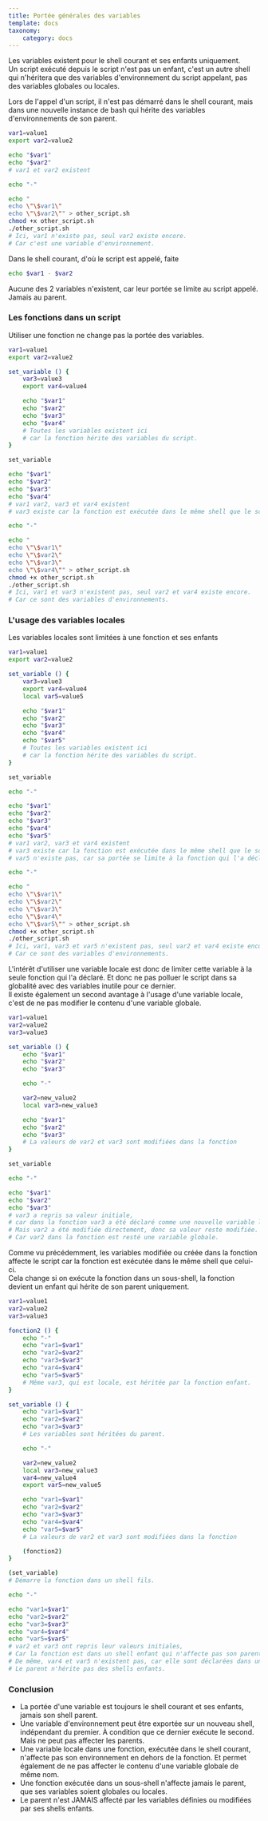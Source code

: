 ```yaml
---
title: Portée générales des variables
template: docs
taxonomy:
    category: docs
---
```


Les variables existent pour le shell courant et ses enfants uniquement.  
Un script exécuté depuis le script n'est pas un enfant, c'est un autre shell qui n'héritera que des variables d'environnement du script appelant, pas des variables globales ou locales.

Lors de l'appel d'un script, il n'est pas démarré dans le shell courant, mais dans une nouvelle instance de bash qui hérite des variables d'environnements de son parent.
```bash
var1=value1
export var2=value2

echo "$var1"
echo "$var2"
# var1 et var2 existent

echo "-"

echo "
echo \"\$var1\"
echo \"\$var2\"" > other_script.sh
chmod +x other_script.sh
./other_script.sh
# Ici, var1 n'existe pas, seul var2 existe encore.
# Car c'est une variable d'environnement.
```
Dans le shell courant, d'où le script est appelé, faite
```bash
echo $var1 - $var2
```
Aucune des 2 variables n'existent, car leur portée se limite au script appelé. Jamais au parent.


### Les fonctions dans un script

Utiliser une fonction ne change pas la portée des variables.
```bash
var1=value1
export var2=value2

set_variable () {
	var3=value3
	export var4=value4

	echo "$var1"
	echo "$var2"
	echo "$var3"
	echo "$var4"
	# Toutes les variables existent ici
	# car la fonction hérite des variables du script.
}

set_variable

echo "$var1"
echo "$var2"
echo "$var3"
echo "$var4"
# var1 var2, var3 et var4 existent
# var3 existe car la fonction est exécutée dans le même shell que le script lui-même.

echo "-"

echo "
echo \"\$var1\"
echo \"\$var2\"
echo \"\$var3\"
echo \"\$var4\"" > other_script.sh
chmod +x other_script.sh
./other_script.sh
# Ici, var1 et var3 n'existent pas, seul var2 et var4 existe encore.
# Car ce sont des variables d'environnements.
```

### L'usage des variables locales

Les variables locales sont limitées à une fonction et ses enfants
```bash
var1=value1
export var2=value2

set_variable () {
	var3=value3
	export var4=value4
	local var5=value5

	echo "$var1"
	echo "$var2"
	echo "$var3"
	echo "$var4"
	echo "$var5"
	# Toutes les variables existent ici
	# car la fonction hérite des variables du script.
}

set_variable

echo "-"

echo "$var1"
echo "$var2"
echo "$var3"
echo "$var4"
echo "$var5"
# var1 var2, var3 et var4 existent
# var3 existe car la fonction est exécutée dans le même shell que le script lui-même.
# var5 n'existe pas, car sa portée se limite à la fonction qui l'a déclaré

echo "-"

echo "
echo \"\$var1\"
echo \"\$var2\"
echo \"\$var3\"
echo \"\$var4\"
echo \"\$var5\"" > other_script.sh
chmod +x other_script.sh
./other_script.sh
# Ici, var1, var3 et var5 n'existent pas, seul var2 et var4 existe encore.
# Car ce sont des variables d'environnements.
```

L'intérêt d'utiliser une variable locale est donc de limiter cette variable à la seule fonction qui l'a déclaré. Et donc ne pas polluer le script dans sa globalité avec des variables inutile pour ce dernier.  
Il existe également un second avantage à l'usage d'une variable locale, c'est de ne pas modifier le contenu d'une variable globale.
```bash
var1=value1
var2=value2
var3=value3

set_variable () {
	echo "$var1"
	echo "$var2"
	echo "$var3"

	echo "-"

	var2=new_value2
	local var3=new_value3

	echo "$var1"
	echo "$var2"
	echo "$var3"
	# La valeurs de var2 et var3 sont modifiées dans la fonction
}

set_variable

echo "-"

echo "$var1"
echo "$var2"
echo "$var3"
# var3 a repris sa valeur initiale,
# car dans la fonction var3 a été déclaré comme une nouvelle variable locale.
# Mais var2 a été modifiée directement, donc sa valeur reste modifiée.
# Car var2 dans la fonction est resté une variable globale.
```

Comme vu précédemment, les variables modifiée ou créée dans la fonction affecte le script car la fonction est exécutée dans le même shell que celui-ci.  
Cela change si on exécute la fonction dans un sous-shell, la fonction devient un enfant qui hérite de son parent uniquement.
```bash
var1=value1
var2=value2
var3=value3

fonction2 () {
	echo "-"
	echo "var1=$var1"
	echo "var2=$var2"
	echo "var3=$var3"
	echo "var4=$var4"
	echo "var5=$var5"
	# Même var3, qui est locale, est héritée par la fonction enfant.
}

set_variable () {
	echo "var1=$var1"
	echo "var2=$var2"
	echo "var3=$var3"
	# Les variables sont héritées du parent.

	echo "-"

	var2=new_value2
	local var3=new_value3
	var4=new_value4
	export var5=new_value5

	echo "var1=$var1"
	echo "var2=$var2"
	echo "var3=$var3"
	echo "var4=$var4"
	echo "var5=$var5"
	# La valeurs de var2 et var3 sont modifiées dans la fonction

	(fonction2)
}

(set_variable)
# Démarre la fonction dans un shell fils.

echo "-"

echo "var1=$var1"
echo "var2=$var2"
echo "var3=$var3"
echo "var4=$var4"
echo "var5=$var5"
# var2 et var3 ont repris leur valeurs initiales,
# Car la fonction est dans un shell enfant qui n'affecte pas son parent.
# De même, var4 et var5 n'existent pas, car elle sont déclarées dans un shell enfant.
# Le parent n'hérite pas des shells enfants.
```

### Conclusion

- La portée d'une variable est toujours le shell courant et ses enfants, jamais son shell parent.
- Une variable d'environnement peut être exportée sur un nouveau shell, indépendant du premier. À condition que ce dernier exécute le second. Mais ne peut pas affecter les parents.
- Une variable locale dans une fonction, exécutée dans le shell courant, n'affecte pas son environnement en dehors de la fonction. Et permet également de ne pas affecter le contenu d'une variable globale de même nom.
- Une fonction exécutée dans un sous-shell n'affecte jamais le parent, que ses variables soient globales ou locales.
- Le parent n'est JAMAIS affecté par les variables définies ou modifiées par ses shells enfants.
